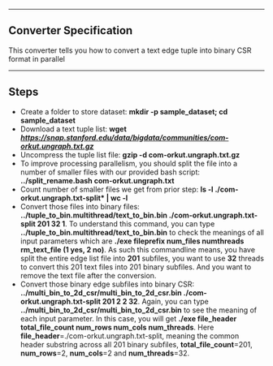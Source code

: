 --------
Converter Specification
-------------

This converter tells you how to convert a text edge tuple into binary CSR format in parallel

----
Steps
---
- Create a folder to store dataset: **mkdir -p sample_dataset; cd sample_dataset**
- Download a text tuple list: **wget *https://snap.stanford.edu/data/bigdata/communities/com-orkut.ungraph.txt.gz***
- Uncompress the tuple list file: **gzip -d com-orkut.ungraph.txt.gz**
- To improve processing parallelism, you should split the file into a number of smaller files with our provided bash script: **../split_rename.bash com-orkut.ungraph.txt**
- Count number of smaller files we get from prior step: **ls -l ./com-orkut.ungraph.txt-split\* | wc -l**
- Convert those files into binary files: **../tuple_to_bin.multithread/text_to_bin.bin ./com-orkut.ungraph.txt-split 201 32 1**. To understand this command, you can type **../tuple_to_bin.multithread/text_to_bin.bin** to check the meanings of all input parameters which are **./exe fileprefix num_files numthreads rm_text_file (1 yes, 2 no)**. As such this commandline means, you have split the entire edge list file into **201** subfiles, you want to use **32** threads to convert this 201 text files into 201 binary subfiles. And you want to remove the text file after the conversion.
- Convert those binary edge subfiles into binary CSR: **../multi_bin_to_2d_csr/multi_bin_to_2d_csr.bin ./com-orkut.ungraph.txt-split 201 2 2 32**. Again, you can type **../multi_bin_to_2d_csr/multi_bin_to_2d_csr.bin** to see the meaning of each input parameter. In this case, you will get **./exe file_header total_file_count num_rows num_cols num_threads**. Here **file_header**=./com-orkut.ungraph.txt-split, meaning the common header substring across all 201 binary subfiles, **total_file_count**=201, **num_rows**=2, **num_cols**=2 and **num_threads**=32.
